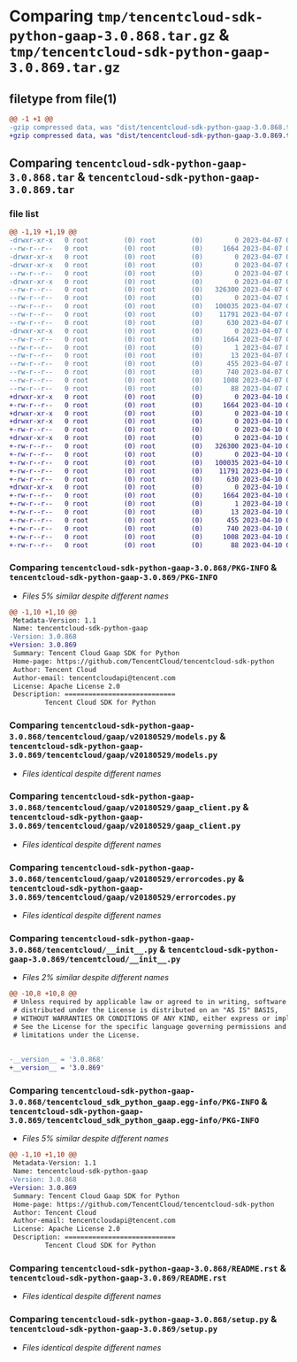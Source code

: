 # Comparing `tmp/tencentcloud-sdk-python-gaap-3.0.868.tar.gz` & `tmp/tencentcloud-sdk-python-gaap-3.0.869.tar.gz`

## filetype from file(1)

```diff
@@ -1 +1 @@
-gzip compressed data, was "dist/tencentcloud-sdk-python-gaap-3.0.868.tar", last modified: Fri Apr  7 00:39:24 2023, max compression
+gzip compressed data, was "dist/tencentcloud-sdk-python-gaap-3.0.869.tar", last modified: Mon Apr 10 03:05:54 2023, max compression
```

## Comparing `tencentcloud-sdk-python-gaap-3.0.868.tar` & `tencentcloud-sdk-python-gaap-3.0.869.tar`

### file list

```diff
@@ -1,19 +1,19 @@
-drwxr-xr-x   0 root         (0) root         (0)        0 2023-04-07 00:39:24.000000 tencentcloud-sdk-python-gaap-3.0.868/
--rw-r--r--   0 root         (0) root         (0)     1664 2023-04-07 00:39:24.000000 tencentcloud-sdk-python-gaap-3.0.868/PKG-INFO
-drwxr-xr-x   0 root         (0) root         (0)        0 2023-04-07 00:39:24.000000 tencentcloud-sdk-python-gaap-3.0.868/tencentcloud/
-drwxr-xr-x   0 root         (0) root         (0)        0 2023-04-07 00:39:24.000000 tencentcloud-sdk-python-gaap-3.0.868/tencentcloud/gaap/
--rw-r--r--   0 root         (0) root         (0)        0 2023-04-07 00:39:24.000000 tencentcloud-sdk-python-gaap-3.0.868/tencentcloud/gaap/__init__.py
-drwxr-xr-x   0 root         (0) root         (0)        0 2023-04-07 00:39:24.000000 tencentcloud-sdk-python-gaap-3.0.868/tencentcloud/gaap/v20180529/
--rw-r--r--   0 root         (0) root         (0)   326300 2023-04-07 00:39:24.000000 tencentcloud-sdk-python-gaap-3.0.868/tencentcloud/gaap/v20180529/models.py
--rw-r--r--   0 root         (0) root         (0)        0 2023-04-07 00:39:24.000000 tencentcloud-sdk-python-gaap-3.0.868/tencentcloud/gaap/v20180529/__init__.py
--rw-r--r--   0 root         (0) root         (0)   100035 2023-04-07 00:39:24.000000 tencentcloud-sdk-python-gaap-3.0.868/tencentcloud/gaap/v20180529/gaap_client.py
--rw-r--r--   0 root         (0) root         (0)    11791 2023-04-07 00:39:24.000000 tencentcloud-sdk-python-gaap-3.0.868/tencentcloud/gaap/v20180529/errorcodes.py
--rw-r--r--   0 root         (0) root         (0)      630 2023-04-07 00:39:24.000000 tencentcloud-sdk-python-gaap-3.0.868/tencentcloud/__init__.py
-drwxr-xr-x   0 root         (0) root         (0)        0 2023-04-07 00:39:24.000000 tencentcloud-sdk-python-gaap-3.0.868/tencentcloud_sdk_python_gaap.egg-info/
--rw-r--r--   0 root         (0) root         (0)     1664 2023-04-07 00:39:24.000000 tencentcloud-sdk-python-gaap-3.0.868/tencentcloud_sdk_python_gaap.egg-info/PKG-INFO
--rw-r--r--   0 root         (0) root         (0)        1 2023-04-07 00:39:24.000000 tencentcloud-sdk-python-gaap-3.0.868/tencentcloud_sdk_python_gaap.egg-info/dependency_links.txt
--rw-r--r--   0 root         (0) root         (0)       13 2023-04-07 00:39:24.000000 tencentcloud-sdk-python-gaap-3.0.868/tencentcloud_sdk_python_gaap.egg-info/top_level.txt
--rw-r--r--   0 root         (0) root         (0)      455 2023-04-07 00:39:24.000000 tencentcloud-sdk-python-gaap-3.0.868/tencentcloud_sdk_python_gaap.egg-info/SOURCES.txt
--rw-r--r--   0 root         (0) root         (0)      740 2023-04-07 00:39:24.000000 tencentcloud-sdk-python-gaap-3.0.868/README.rst
--rw-r--r--   0 root         (0) root         (0)     1008 2023-04-07 00:39:24.000000 tencentcloud-sdk-python-gaap-3.0.868/setup.py
--rw-r--r--   0 root         (0) root         (0)       88 2023-04-07 00:39:24.000000 tencentcloud-sdk-python-gaap-3.0.868/setup.cfg
+drwxr-xr-x   0 root         (0) root         (0)        0 2023-04-10 03:05:54.000000 tencentcloud-sdk-python-gaap-3.0.869/
+-rw-r--r--   0 root         (0) root         (0)     1664 2023-04-10 03:05:54.000000 tencentcloud-sdk-python-gaap-3.0.869/PKG-INFO
+drwxr-xr-x   0 root         (0) root         (0)        0 2023-04-10 03:05:54.000000 tencentcloud-sdk-python-gaap-3.0.869/tencentcloud/
+drwxr-xr-x   0 root         (0) root         (0)        0 2023-04-10 03:05:54.000000 tencentcloud-sdk-python-gaap-3.0.869/tencentcloud/gaap/
+-rw-r--r--   0 root         (0) root         (0)        0 2023-04-10 03:05:54.000000 tencentcloud-sdk-python-gaap-3.0.869/tencentcloud/gaap/__init__.py
+drwxr-xr-x   0 root         (0) root         (0)        0 2023-04-10 03:05:54.000000 tencentcloud-sdk-python-gaap-3.0.869/tencentcloud/gaap/v20180529/
+-rw-r--r--   0 root         (0) root         (0)   326300 2023-04-10 03:05:54.000000 tencentcloud-sdk-python-gaap-3.0.869/tencentcloud/gaap/v20180529/models.py
+-rw-r--r--   0 root         (0) root         (0)        0 2023-04-10 03:05:54.000000 tencentcloud-sdk-python-gaap-3.0.869/tencentcloud/gaap/v20180529/__init__.py
+-rw-r--r--   0 root         (0) root         (0)   100035 2023-04-10 03:05:54.000000 tencentcloud-sdk-python-gaap-3.0.869/tencentcloud/gaap/v20180529/gaap_client.py
+-rw-r--r--   0 root         (0) root         (0)    11791 2023-04-10 03:05:54.000000 tencentcloud-sdk-python-gaap-3.0.869/tencentcloud/gaap/v20180529/errorcodes.py
+-rw-r--r--   0 root         (0) root         (0)      630 2023-04-10 03:05:54.000000 tencentcloud-sdk-python-gaap-3.0.869/tencentcloud/__init__.py
+drwxr-xr-x   0 root         (0) root         (0)        0 2023-04-10 03:05:54.000000 tencentcloud-sdk-python-gaap-3.0.869/tencentcloud_sdk_python_gaap.egg-info/
+-rw-r--r--   0 root         (0) root         (0)     1664 2023-04-10 03:05:54.000000 tencentcloud-sdk-python-gaap-3.0.869/tencentcloud_sdk_python_gaap.egg-info/PKG-INFO
+-rw-r--r--   0 root         (0) root         (0)        1 2023-04-10 03:05:54.000000 tencentcloud-sdk-python-gaap-3.0.869/tencentcloud_sdk_python_gaap.egg-info/dependency_links.txt
+-rw-r--r--   0 root         (0) root         (0)       13 2023-04-10 03:05:54.000000 tencentcloud-sdk-python-gaap-3.0.869/tencentcloud_sdk_python_gaap.egg-info/top_level.txt
+-rw-r--r--   0 root         (0) root         (0)      455 2023-04-10 03:05:54.000000 tencentcloud-sdk-python-gaap-3.0.869/tencentcloud_sdk_python_gaap.egg-info/SOURCES.txt
+-rw-r--r--   0 root         (0) root         (0)      740 2023-04-10 03:05:54.000000 tencentcloud-sdk-python-gaap-3.0.869/README.rst
+-rw-r--r--   0 root         (0) root         (0)     1008 2023-04-10 03:05:54.000000 tencentcloud-sdk-python-gaap-3.0.869/setup.py
+-rw-r--r--   0 root         (0) root         (0)       88 2023-04-10 03:05:54.000000 tencentcloud-sdk-python-gaap-3.0.869/setup.cfg
```

### Comparing `tencentcloud-sdk-python-gaap-3.0.868/PKG-INFO` & `tencentcloud-sdk-python-gaap-3.0.869/PKG-INFO`

 * *Files 5% similar despite different names*

```diff
@@ -1,10 +1,10 @@
 Metadata-Version: 1.1
 Name: tencentcloud-sdk-python-gaap
-Version: 3.0.868
+Version: 3.0.869
 Summary: Tencent Cloud Gaap SDK for Python
 Home-page: https://github.com/TencentCloud/tencentcloud-sdk-python
 Author: Tencent Cloud
 Author-email: tencentcloudapi@tencent.com
 License: Apache License 2.0
 Description: ============================
         Tencent Cloud SDK for Python
```

### Comparing `tencentcloud-sdk-python-gaap-3.0.868/tencentcloud/gaap/v20180529/models.py` & `tencentcloud-sdk-python-gaap-3.0.869/tencentcloud/gaap/v20180529/models.py`

 * *Files identical despite different names*

### Comparing `tencentcloud-sdk-python-gaap-3.0.868/tencentcloud/gaap/v20180529/gaap_client.py` & `tencentcloud-sdk-python-gaap-3.0.869/tencentcloud/gaap/v20180529/gaap_client.py`

 * *Files identical despite different names*

### Comparing `tencentcloud-sdk-python-gaap-3.0.868/tencentcloud/gaap/v20180529/errorcodes.py` & `tencentcloud-sdk-python-gaap-3.0.869/tencentcloud/gaap/v20180529/errorcodes.py`

 * *Files identical despite different names*

### Comparing `tencentcloud-sdk-python-gaap-3.0.868/tencentcloud/__init__.py` & `tencentcloud-sdk-python-gaap-3.0.869/tencentcloud/__init__.py`

 * *Files 2% similar despite different names*

```diff
@@ -10,8 +10,8 @@
 # Unless required by applicable law or agreed to in writing, software
 # distributed under the License is distributed on an "AS IS" BASIS,
 # WITHOUT WARRANTIES OR CONDITIONS OF ANY KIND, either express or implied.
 # See the License for the specific language governing permissions and
 # limitations under the License.
 
 
-__version__ = '3.0.868'
+__version__ = '3.0.869'
```

### Comparing `tencentcloud-sdk-python-gaap-3.0.868/tencentcloud_sdk_python_gaap.egg-info/PKG-INFO` & `tencentcloud-sdk-python-gaap-3.0.869/tencentcloud_sdk_python_gaap.egg-info/PKG-INFO`

 * *Files 5% similar despite different names*

```diff
@@ -1,10 +1,10 @@
 Metadata-Version: 1.1
 Name: tencentcloud-sdk-python-gaap
-Version: 3.0.868
+Version: 3.0.869
 Summary: Tencent Cloud Gaap SDK for Python
 Home-page: https://github.com/TencentCloud/tencentcloud-sdk-python
 Author: Tencent Cloud
 Author-email: tencentcloudapi@tencent.com
 License: Apache License 2.0
 Description: ============================
         Tencent Cloud SDK for Python
```

### Comparing `tencentcloud-sdk-python-gaap-3.0.868/README.rst` & `tencentcloud-sdk-python-gaap-3.0.869/README.rst`

 * *Files identical despite different names*

### Comparing `tencentcloud-sdk-python-gaap-3.0.868/setup.py` & `tencentcloud-sdk-python-gaap-3.0.869/setup.py`

 * *Files identical despite different names*

